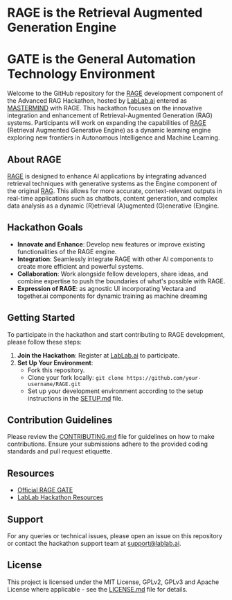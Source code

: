 # RAGE is the Retrieval Augmented Generation Engine
# GATE is the General Automation Technology Environment
Welcome to the GitHub repository for the <a href="https://github.com/GATERAGE/RAGE/blob/main/ragepaper.md">RAGE</a> development component of the Advanced RAG Hackathon, hosted by [LabLab.ai](https://lablab.ai/event/advanced-rag-hackathon) entered as <a href="https://lablab.ai/event/advanced-rag-hackathon/mastermind">MASTERMIND</a> with RAGE. This hackathon focuses on the innovative integration and enhancement of Retrieval-Augmented Generation (RAG) systems. Participants will work on expanding the capabilities of <a href="https://github.com/GATERAGE/RAGE/blob/main/ragepaper.md">RAGE</a> (Retrieval Augmented Generative Engine) as a dynamic learning engine exploring new frontiers in Autonomous Intelligence and Machine Learning.

## About RAGE

<a href="https://github.com/GATERAGE/RAGE/blob/main/ragepaper.md">RAGE</a> is designed to enhance AI applications by integrating advanced retrieval techniques with generative systems as the Engine component of the original <a href="https://arxiv.org/abs/2005.11401v4">RAG</a>. This allows for more accurate, context-relevant outputs in real-time applications such as chatbots, content generation, and complex data analysis as a dynamic (R)etrieval (A)ugmented (G)enerative (E)ngine.
## Hackathon Goals

- **Innovate and Enhance**: Develop new features or improve existing functionalities of the RAGE engine.
- **Integration**: Seamlessly integrate RAGE with other AI components to create more efficient and powerful systems.
- **Collaboration**: Work alongside fellow developers, share ideas, and combine expertise to push the boundaries of what's possible with RAGE.
- **Expression of RAGE**: as agnostic UI incorporating Vectara and together.ai components for dynamic training as machine dreaming

## Getting Started

To participate in the hackathon and start contributing to RAGE development, please follow these steps:

1. **Join the Hackathon**: Register at [LabLab.ai](https://lablab.ai/event/advanced-rag-hackathon) to participate.
2. **Set Up Your Environment**:
   - Fork this repository.
   - Clone your fork locally: `git clone https://github.com/your-username/RAGE.git`
   - Set up your development environment according to the setup instructions in the [SETUP.md](SETUP.md) file.

## Contribution Guidelines

Please review the [CONTRIBUTING.md](CONTRIBUTING.md) file for guidelines on how to make contributions. Ensure your submissions adhere to the provided coding standards and pull request etiquette.

## Resources

- [Official RAGE GATE](https://github.com/GATERAGE)
- [LabLab Hackathon Resources]([https://lablab.ai/resources](https://lablab.ai/event/advanced-rag-hackathon/mastermind))

## Support

For any queries or technical issues, please open an issue on this repository or contact the hackathon support team at support@lablab.ai.

## License

This project is licensed under the MIT License, GPLv2, GPLv3 and Apache License where applicable - see the [LICENSE.md](LICENSE.md) file for details.

